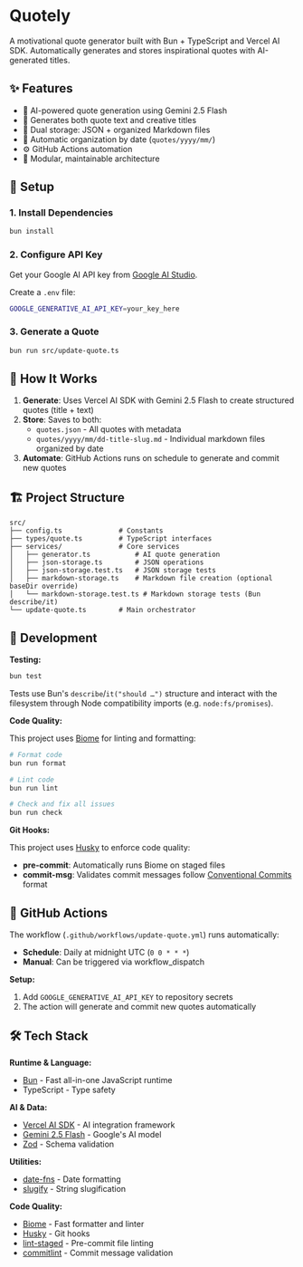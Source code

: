 # Quotely

A motivational quote generator built with Bun + TypeScript and Vercel AI SDK. Automatically generates and stores
inspirational quotes with AI-generated titles.

## ✨ Features

- 🤖 AI-powered quote generation using Gemini 2.5 Flash
- 📝 Generates both quote text and creative titles
- 💾 Dual storage: JSON + organized Markdown files
- 📅 Automatic organization by date (`quotes/yyyy/mm/`)
- ⚙️ GitHub Actions automation
- 🎯 Modular, maintainable architecture

## 🚀 Setup

### 1. Install Dependencies

```bash
bun install
```

### 2. Configure API Key

Get your Google AI API key from [Google AI Studio](https://aistudio.google.com/apikey).

Create a `.env` file:

```bash
GOOGLE_GENERATIVE_AI_API_KEY=your_key_here
```

### 3. Generate a Quote

```bash
bun run src/update-quote.ts
```

## 📁 How It Works

1. **Generate**: Uses Vercel AI SDK with Gemini 2.5 Flash to create structured quotes (title + text)
2. **Store**: Saves to both:
    - `quotes.json` - All quotes with metadata
    - `quotes/yyyy/mm/dd-title-slug.md` - Individual markdown files organized by date
3. **Automate**: GitHub Actions runs on schedule to generate and commit new quotes

## 🏗️ Project Structure

```
src/
├── config.ts              # Constants
├── types/quote.ts         # TypeScript interfaces
├── services/              # Core services
│   ├── generator.ts           # AI quote generation
│   ├── json-storage.ts        # JSON operations
│   ├── json-storage.test.ts   # JSON storage tests
│   ├── markdown-storage.ts    # Markdown file creation (optional baseDir override)
│   └── markdown-storage.test.ts # Markdown storage tests (Bun describe/it)
└── update-quote.ts        # Main orchestrator
```

## 🧪 Development

**Testing:**

```bash
bun test
```

Tests use Bun's `describe`/`it("should …")` structure and interact with the filesystem through Node compatibility
imports (e.g. `node:fs/promises`).

**Code Quality:**

This project uses [Biome](https://biomejs.dev) for linting and formatting:

```bash
# Format code
bun run format

# Lint code
bun run lint

# Check and fix all issues
bun run check
```

**Git Hooks:**

This project uses [Husky](https://typicode.github.io/husky/) to enforce code quality:

- **pre-commit**: Automatically runs Biome on staged files
- **commit-msg**: Validates commit messages follow [Conventional Commits](https://conventionalcommits.org/) format

## 🤖 GitHub Actions

The workflow (`.github/workflows/update-quote.yml`) runs automatically:

- **Schedule**: Daily at midnight UTC (`0 0 * * *`)
- **Manual**: Can be triggered via workflow_dispatch

**Setup:**

1. Add `GOOGLE_GENERATIVE_AI_API_KEY` to repository secrets
2. The action will generate and commit new quotes automatically

## 🛠️ Tech Stack

**Runtime & Language:**

- [Bun](https://bun.sh) - Fast all-in-one JavaScript runtime
- TypeScript - Type safety

**AI & Data:**

- [Vercel AI SDK](https://ai-sdk.dev) - AI integration framework
- [Gemini 2.5 Flash](https://ai.google.dev) - Google's AI model
- [Zod](https://zod.dev) - Schema validation

**Utilities:**

- [date-fns](https://date-fns.org) - Date formatting
- [slugify](https://github.com/simov/slugify) - String slugification

**Code Quality:**

- [Biome](https://biomejs.dev) - Fast formatter and linter
- [Husky](https://typicode.github.io/husky/) - Git hooks
- [lint-staged](https://github.com/lint-staged/lint-staged) - Pre-commit file linting
- [commitlint](https://commitlint.js.org/) - Commit message validation
